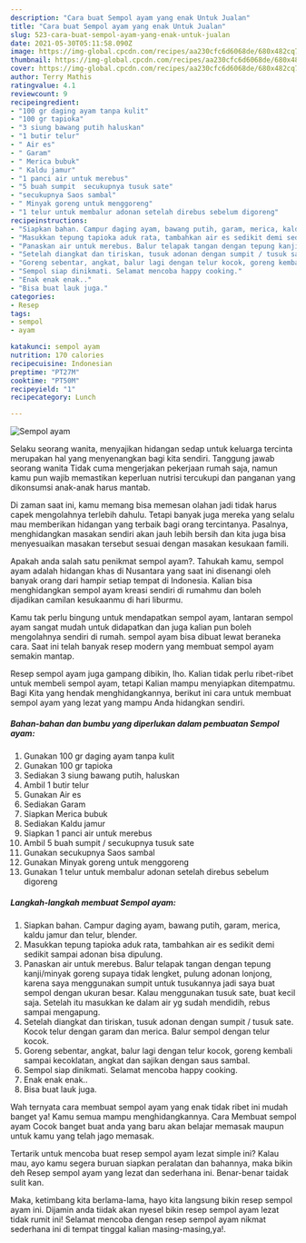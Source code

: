 ```yaml
---
description: "Cara buat Sempol ayam yang enak Untuk Jualan"
title: "Cara buat Sempol ayam yang enak Untuk Jualan"
slug: 523-cara-buat-sempol-ayam-yang-enak-untuk-jualan
date: 2021-05-30T05:11:58.090Z
image: https://img-global.cpcdn.com/recipes/aa230cfc6d6068de/680x482cq70/sempol-ayam-foto-resep-utama.jpg
thumbnail: https://img-global.cpcdn.com/recipes/aa230cfc6d6068de/680x482cq70/sempol-ayam-foto-resep-utama.jpg
cover: https://img-global.cpcdn.com/recipes/aa230cfc6d6068de/680x482cq70/sempol-ayam-foto-resep-utama.jpg
author: Terry Mathis
ratingvalue: 4.1
reviewcount: 9
recipeingredient:
- "100 gr daging ayam tanpa kulit"
- "100 gr tapioka"
- "3 siung bawang putih haluskan"
- "1 butir telur"
- " Air es"
- " Garam"
- " Merica bubuk"
- " Kaldu jamur"
- "1 panci air untuk merebus"
- "5 buah sumpit  secukupnya tusuk sate"
- "secukupnya Saos sambal"
- " Minyak goreng untuk menggoreng"
- "1 telur untuk membalur adonan setelah direbus sebelum digoreng"
recipeinstructions:
- "Siapkan bahan. Campur daging ayam, bawang putih, garam, merica, kaldu jamur dan telur, blender."
- "Masukkan tepung tapioka aduk rata, tambahkan air es sedikit demi sedikit sampai adonan bisa dipulung."
- "Panaskan air untuk merebus. Balur telapak tangan dengan tepung kanji/minyak goreng supaya tidak lengket, pulung adonan lonjong, karena saya menggunakan sumpit untuk tusukannya jadi saya buat sempol dengan ukuran besar. Kalau menggunakan tusuk sate, buat kecil saja. Setelah itu masukkan ke dalam air yg sudah mendidih, rebus sampai mengapung."
- "Setelah diangkat dan tiriskan, tusuk adonan dengan sumpit / tusuk sate. Kocok telur dengan garam dan merica. Balur sempol dengan telur kocok."
- "Goreng sebentar, angkat, balur lagi dengan telur kocok, goreng kembali sampai kecoklatan, angkat dan sajikan dengan saus sambal."
- "Sempol siap dinikmati. Selamat mencoba happy cooking."
- "Enak enak enak.."
- "Bisa buat lauk juga."
categories:
- Resep
tags:
- sempol
- ayam

katakunci: sempol ayam 
nutrition: 170 calories
recipecuisine: Indonesian
preptime: "PT27M"
cooktime: "PT50M"
recipeyield: "1"
recipecategory: Lunch

---
```



![Sempol ayam](https://img-global.cpcdn.com/recipes/aa230cfc6d6068de/680x482cq70/sempol-ayam-foto-resep-utama.jpg)

Selaku seorang wanita, menyajikan hidangan sedap untuk keluarga tercinta merupakan hal yang menyenangkan bagi kita sendiri. Tanggung jawab seorang  wanita Tidak cuma mengerjakan pekerjaan rumah saja, namun kamu pun wajib memastikan keperluan nutrisi tercukupi dan panganan yang dikonsumsi anak-anak harus mantab.

Di zaman  saat ini, kamu memang bisa memesan olahan jadi tidak harus capek mengolahnya terlebih dahulu. Tetapi banyak juga mereka yang selalu mau memberikan hidangan yang terbaik bagi orang tercintanya. Pasalnya, menghidangkan masakan sendiri akan jauh lebih bersih dan kita juga bisa menyesuaikan masakan tersebut sesuai dengan masakan kesukaan famili. 



Apakah anda salah satu penikmat sempol ayam?. Tahukah kamu, sempol ayam adalah hidangan khas di Nusantara yang saat ini disenangi oleh banyak orang dari hampir setiap tempat di Indonesia. Kalian bisa menghidangkan sempol ayam kreasi sendiri di rumahmu dan boleh dijadikan camilan kesukaanmu di hari liburmu.

Kamu tak perlu bingung untuk mendapatkan sempol ayam, lantaran sempol ayam sangat mudah untuk didapatkan dan juga kalian pun boleh mengolahnya sendiri di rumah. sempol ayam bisa dibuat lewat beraneka cara. Saat ini telah banyak resep modern yang membuat sempol ayam semakin mantap.

Resep sempol ayam juga gampang dibikin, lho. Kalian tidak perlu ribet-ribet untuk membeli sempol ayam, tetapi Kalian mampu menyiapkan ditempatmu. Bagi Kita yang hendak menghidangkannya, berikut ini cara untuk membuat sempol ayam yang lezat yang mampu Anda hidangkan sendiri.

<!--inarticleads1-->

##### Bahan-bahan dan bumbu yang diperlukan dalam pembuatan Sempol ayam:

1. Gunakan 100 gr daging ayam tanpa kulit
1. Gunakan 100 gr tapioka
1. Sediakan 3 siung bawang putih, haluskan
1. Ambil 1 butir telur
1. Gunakan  Air es
1. Sediakan  Garam
1. Siapkan  Merica bubuk
1. Sediakan  Kaldu jamur
1. Siapkan 1 panci air untuk merebus
1. Ambil 5 buah sumpit / secukupnya tusuk sate
1. Gunakan secukupnya Saos sambal
1. Gunakan  Minyak goreng untuk menggoreng
1. Gunakan 1 telur untuk membalur adonan setelah direbus sebelum digoreng




<!--inarticleads2-->

##### Langkah-langkah membuat Sempol ayam:

1. Siapkan bahan. Campur daging ayam, bawang putih, garam, merica, kaldu jamur dan telur, blender.
1. Masukkan tepung tapioka aduk rata, tambahkan air es sedikit demi sedikit sampai adonan bisa dipulung.
1. Panaskan air untuk merebus. Balur telapak tangan dengan tepung kanji/minyak goreng supaya tidak lengket, pulung adonan lonjong, karena saya menggunakan sumpit untuk tusukannya jadi saya buat sempol dengan ukuran besar. Kalau menggunakan tusuk sate, buat kecil saja. Setelah itu masukkan ke dalam air yg sudah mendidih, rebus sampai mengapung.
1. Setelah diangkat dan tiriskan, tusuk adonan dengan sumpit / tusuk sate. Kocok telur dengan garam dan merica. Balur sempol dengan telur kocok.
1. Goreng sebentar, angkat, balur lagi dengan telur kocok, goreng kembali sampai kecoklatan, angkat dan sajikan dengan saus sambal.
1. Sempol siap dinikmati. Selamat mencoba happy cooking.
1. Enak enak enak..
1. Bisa buat lauk juga.




Wah ternyata cara membuat sempol ayam yang enak tidak ribet ini mudah banget ya! Kamu semua mampu menghidangkannya. Cara Membuat sempol ayam Cocok banget buat anda yang baru akan belajar memasak maupun untuk kamu yang telah jago memasak.

Tertarik untuk mencoba buat resep sempol ayam lezat simple ini? Kalau mau, ayo kamu segera buruan siapkan peralatan dan bahannya, maka bikin deh Resep sempol ayam yang lezat dan sederhana ini. Benar-benar taidak sulit kan. 

Maka, ketimbang kita berlama-lama, hayo kita langsung bikin resep sempol ayam ini. Dijamin anda tiidak akan nyesel bikin resep sempol ayam lezat tidak rumit ini! Selamat mencoba dengan resep sempol ayam nikmat sederhana ini di tempat tinggal kalian masing-masing,ya!.

